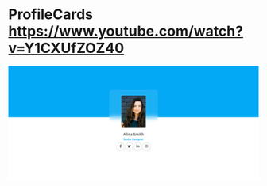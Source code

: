 # ProfileCards https://www.youtube.com/watch?v=Y1CXUfZOZ40 
<p align="center">
  <img src="preview.png" alt="preview del proyecto"  width="1600">
</p>